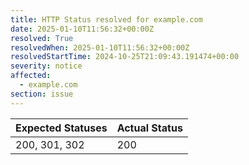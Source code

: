 ```yaml
---
title: HTTP Status resolved for example.com
date: 2025-01-10T11:56:32+00:00Z
resolved: True
resolvedWhen: 2025-01-10T11:56:32+00:00Z
resolvedStartTime: 2024-10-25T21:09:43.191474+00:00
severity: notice
affected:
  - example.com
section: issue
---
```


| Expected Statuses | Actual Status  |
|-------------------|----------------|
| 200, 301, 302 | 200 |
